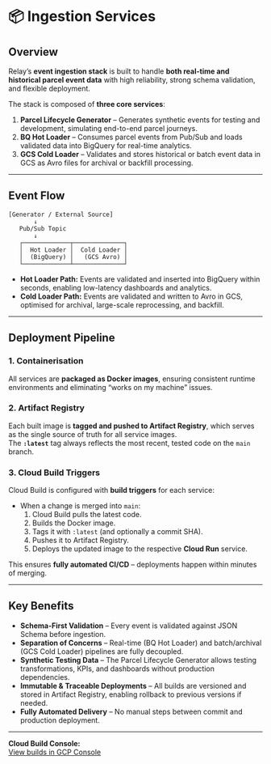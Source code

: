 # 📦 Ingestion Services

## Overview
Relay’s **event ingestion stack** is built to handle **both real-time and historical parcel event data** with high reliability, strong schema validation, and flexible deployment.  

The stack is composed of **three core services**:

1. **Parcel Lifecycle Generator** – Generates synthetic events for testing and development, simulating end-to-end parcel journeys.
2. **BQ Hot Loader** – Consumes parcel events from Pub/Sub and loads validated data into BigQuery for real-time analytics.
3. **GCS Cold Loader** – Validates and stores historical or batch event data in GCS as Avro files for archival or backfill processing.

---

## Event Flow
```text
[Generator / External Source] 
       ↓
   Pub/Sub Topic
       ↓
   ┌─────────────┬──────────────┐
   │  Hot Loader │  Cold Loader │
   │  (BigQuery) │   (GCS Avro) │
   └─────────────┴──────────────┘
```

- **Hot Loader Path:** Events are validated and inserted into BigQuery within seconds, enabling low-latency dashboards and analytics.
- **Cold Loader Path:** Events are validated and written to Avro in GCS, optimised for archival, large-scale reprocessing, and backfill.

---

## Deployment Pipeline

### **1. Containerisation**
All services are **packaged as Docker images**, ensuring consistent runtime environments and eliminating “works on my machine” issues.

### **2. Artifact Registry**
Each built image is **tagged and pushed to Artifact Registry**, which serves as the single source of truth for all service images.  
The **`:latest`** tag always reflects the most recent, tested code on the `main` branch.

### **3. Cloud Build Triggers**
Cloud Build is configured with **build triggers** for each service:
- When a change is merged into `main`:
  1. Cloud Build pulls the latest code.
  2. Builds the Docker image.
  3. Tags it with `:latest` (and optionally a commit SHA).
  4. Pushes it to Artifact Registry.
  5. Deploys the updated image to the respective **Cloud Run** service.

This ensures **fully automated CI/CD** – deployments happen within minutes of merging.

---

## Key Benefits
- **Schema-First Validation** – Every event is validated against JSON Schema before ingestion.
- **Separation of Concerns** – Real-time (BQ Hot Loader) and batch/archival (GCS Cold Loader) pipelines are fully decoupled.
- **Synthetic Testing Data** – The Parcel Lifecycle Generator allows testing transformations, KPIs, and dashboards without production dependencies.
- **Immutable & Traceable Deployments** – All builds are versioned and stored in Artifact Registry, enabling rollback to previous versions if needed.
- **Fully Automated Delivery** – No manual steps between commit and production deployment.

---

**Cloud Build Console:**  
[View builds in GCP Console](https://console.cloud.google.com/cloud-build/builds?hl=en&project=relay-analytics-demo)
